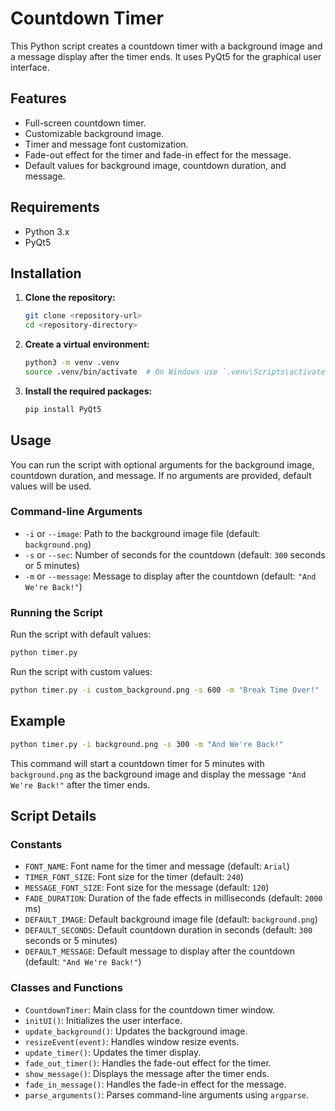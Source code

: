 # Countdown Timer

This Python script creates a countdown timer with a background image and a message display after the timer ends. It uses PyQt5 for the graphical user interface.

## Features

- Full-screen countdown timer.
- Customizable background image.
- Timer and message font customization.
- Fade-out effect for the timer and fade-in effect for the message.
- Default values for background image, countdown duration, and message.

## Requirements

- Python 3.x
- PyQt5

## Installation

1. **Clone the repository:**

   ```sh
   git clone <repository-url>
   cd <repository-directory>
   ```

2. **Create a virtual environment:**

   ```sh
   python3 -m venv .venv
   source .venv/bin/activate  # On Windows use `.venv\Scripts\activate`
   ```

3. **Install the required packages:**

   ```sh
   pip install PyQt5
   ```

## Usage

You can run the script with optional arguments for the background image, countdown duration, and message. If no arguments are provided, default values will be used.

### Command-line Arguments

- `-i` or `--image`: Path to the background image file (default: `background.png`)
- `-s` or `--sec`: Number of seconds for the countdown (default: `300` seconds or 5 minutes)
- `-m` or `--message`: Message to display after the countdown (default: `"And We're Back!"`)

### Running the Script

Run the script with default values:

```sh
python timer.py
```

Run the script with custom values:

```sh
python timer.py -i custom_background.png -s 600 -m "Break Time Over!"
```

## Example

```sh
python timer.py -i background.png -s 300 -m "And We're Back!"
```

This command will start a countdown timer for 5 minutes with `background.png` as the background image and display the message `"And We're Back!"` after the timer ends.

## Script Details

### Constants

- `FONT_NAME`: Font name for the timer and message (default: `Arial`)
- `TIMER_FONT_SIZE`: Font size for the timer (default: `240`)
- `MESSAGE_FONT_SIZE`: Font size for the message (default: `120`)
- `FADE_DURATION`: Duration of the fade effects in milliseconds (default: `2000` ms)
- `DEFAULT_IMAGE`: Default background image file (default: `background.png`)
- `DEFAULT_SECONDS`: Default countdown duration in seconds (default: `300` seconds or 5 minutes)
- `DEFAULT_MESSAGE`: Default message to display after the countdown (default: `"And We're Back!"`)

### Classes and Functions

- `CountdownTimer`: Main class for the countdown timer window.
- `initUI()`: Initializes the user interface.
- `update_background()`: Updates the background image.
- `resizeEvent(event)`: Handles window resize events.
- `update_timer()`: Updates the timer display.
- `fade_out_timer()`: Handles the fade-out effect for the timer.
- `show_message()`: Displays the message after the timer ends.
- `fade_in_message()`: Handles the fade-in effect for the message.
- `parse_arguments()`: Parses command-line arguments using `argparse`.
